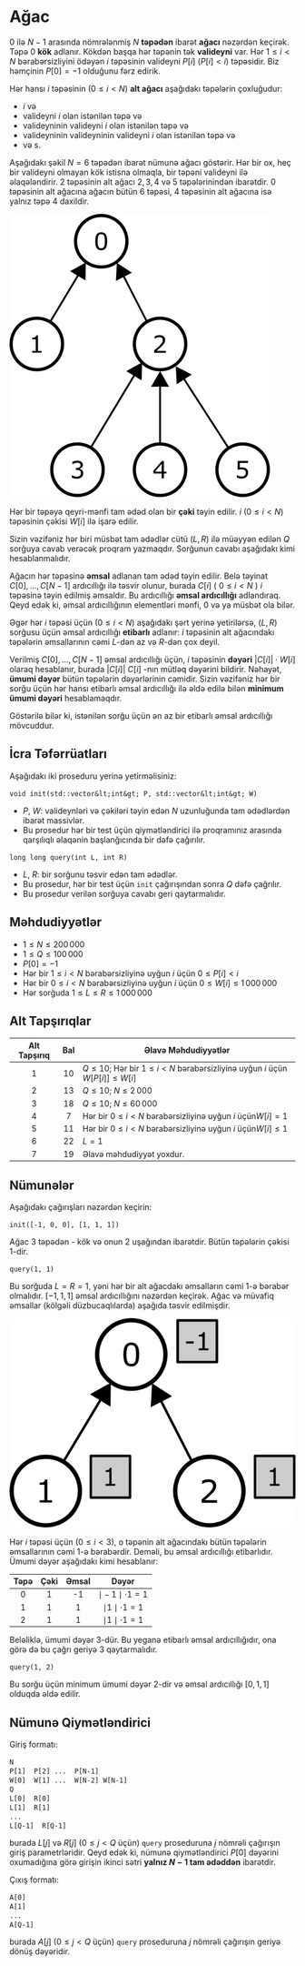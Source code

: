 # Ağac

$0$ ilə $N-1$ arasında nömrələnmiş $N$ **təpədən** ibarət **ağacı** nəzərdən keçirək.
Təpə $0$ **kök** adlanır.
Kökdən başqa hər təpənin tək **valideyni** var.
Hər $1 \leq i < N$ bərabərsizliyini ödəyən $i$ təpəsinin valideyni $P[i]$ ($P[i] < i$) təpəsidir.
Biz həmçinin $P[0] = -1$ olduğunu fərz edirik.

Hər hansı $i$ təpəsinin ($0 \leq i < N$) **alt ağacı** aşağıdakı təpələrin çoxluğudur:
 * $i$ və
 * valideyni $i$ olan istənilən təpə və
 * valideyninin valideyni $i$ olan istənilən təpə və
 * valideyninin valideyninin valideyni $i$ olan istənilən təpə və
 * və s.

Aşağıdakı şəkil $N = 6$ təpədən ibarət nümunə ağacı göstərir.
Hər bir ox, heç bir valideyni olmayan kök istisna olmaqla, bir təpəni valideyni ilə əlaqələndirir.
$2$ təpəsinin alt ağacı $2, 3, 4$ və $5$ təpələrinindən ibarətdir.
$0$ təpəsinin alt ağacına ağacın bütün $6$ təpəsi, $4$ təpəsinin alt ağacına isə yalnız təpə $4$ daxildir.

![](subtrees.png "150")

Hər bir təpəyə qeyri-mənfi tam ədəd olan bir **çəki** təyin edilir.
$i$ ($0 \leq i < N$) təpəsinin çəkisi $W[i]$ ilə işarə edilir.

Sizin vəzifəniz hər biri müsbət tam ədədlər cütü $(L, R)$ ilə müəyyən edilən $Q$ sorğuya cavab verəcək proqram yazmaqdır.
Sorğunun cavabı aşağıdakı kimi hesablanmalıdır.

Ağacın hər təpəsinə **əmsal** adlanan tam ədəd təyin edilir.
Belə təyinat $C[0], \ldots, C[N-1]$ ardıcıllığı ilə təsvir olunur, burada $C[i]$ ( $0 \leq i < N$ ) $i$ təpəsinə təyin edilmiş əmsaldır.
Bu ardıcıllığı **əmsal ardıcıllığı** adlandıraq.
Qeyd edək ki, əmsal ardıcıllığının elementləri mənfi, $0$ və ya müsbət ola bilər.

Əgər hər $i$ təpəsi üçün ($0 \leq i < N$) aşağıdakı şərt yerinə yetirilərsə, $(L, R)$ sorğusu üçün əmsal ardıcıllığı **etibarlı** adlanır: $i$ təpəsinin alt ağacındakı təpələrin əmsallarının cəmi $L$-dən az və $R$-dən çox deyil.

Verilmiş $C[0], \ldots, C[N-1]$ əmsal ardıcıllığı üçün, $i$ təpəsinin **dəyəri** $|C[i]| \cdot W[i]$ olaraq hesablanır, burada $|C[i]|$ $C[i]$ -nın mütləq dəyərini bildirir.
Nəhayət, **ümumi dəyər** bütün təpələrin dəyərlərinin cəmidir.
Sizin vəzifəniz hər bir sorğu üçün hər hansı etibarlı əmsal ardıcıllığı ilə əldə edilə bilən **minimum ümumi dəyəri** hesablamaqdır.

Göstərilə bilər ki, istənilən sorğu üçün ən az bir etibarlı əmsal ardıcıllığı mövcuddur.

## İcra Təfərrüatları

Aşağıdakı iki proseduru yerinə yetirməlisiniz:

```
void init(std::vector&lt;int&gt; P, std::vector&lt;int&gt; W)
```

* $P$, $W$: valideynləri və çəkiləri təyin edən $N$ uzunluğunda tam ədədlərdən ibarət massivlər.
* Bu prosedur hər bir test üçün qiymətləndirici ilə proqramınız arasında qarşılıqlı əlaqənin başlanğıcında bir dəfə çağırılır.

```
long long query(int L, int R)
```
* $L$, $R$: bir sorğunu təsvir edən tam ədədlər.
* Bu prosedur, hər bir test üçün `init` çağırışından sonra $Q$ dəfə çağrılır.
* Bu prosedur verilən sorğuya cavabı geri qaytarmalıdır.


## Məhdudiyyətlər

* $1 \leq N \leq 200\,000$
* $1 \leq Q \leq 100\,000$
* $P[0] = -1$
* Hər bir $1 \leq i < N$ bərabərsizliyinə uyğun $i$ üçün $0 \leq P[i] < i$
* Hər bir $0 \leq i < N$ bərabərsizliyinə uyğun $i$ üçün $0 \leq W[i] \leq 1\,000\,000$
* Hər sorğuda $1 \leq L \leq R \leq 1\,000\,000$

## Alt Tapşırıqlar

| Alt Tapşırıq | Bal  | Əlavə Məhdudiyyətlər |
| :-----: | :----: | ---------------------- |
|   1     |  $10$  | $Q \leq 10$; Hər bir $1 \leq i < N$ bərabərsizliyinə uyğun $i$ üçün $W[P[i]] \leq W[i]$
|   2     |  $13$  | $Q \leq 10$; $N \leq 2\,000$
|   3     |  $18$  | $Q \leq 10$; $N \leq 60\,000$
|   4     |  $7$   | Hər bir $0 \leq i < N$ bərabərsizliyinə uyğun $i$ üçün$W[i] = 1$
|   5     |  $11$  | Hər bir $0 \leq i < N$ bərabərsizliyinə uyğun $i$ üçün$W[i] \leq 1$
|   6     |  $22$  | $L = 1$
|   7     |  $19$  | Əlavə məhdudiyyət yoxdur.



## Nümunələr

Aşağıdakı çağırışları nəzərdən keçirin:

```
init([-1, 0, 0], [1, 1, 1])
```
Ağac $3$ təpədən - kök və onun $2$ uşağından ibarətdir.
Bütün təpələrin çəkisi $1$-dir.

```
query(1, 1)
```

Bu sorğuda $L = R = 1$, yəni hər bir alt ağacdakı əmsalların cəmi $1$-ə bərabər olmalıdır.
$[-1, 1, 1]$ əmsal ardıcıllığını nəzərdən keçirək.
Ağac və müvafiq əmsallar (kölgəli düzbucaqlılarda) aşağıda təsvir edilmişdir.

![](ex1.png "150")

Hər $i$ təpəsi üçün ($0 \leq i < 3$), o təpənin alt ağacındakı bütün təpələrin əmsallarının cəmi $1$-ə bərabərdir. 
Deməli, bu əmsal ardıcıllığı etibarlıdır.
Ümumi dəyər aşağıdakı kimi hesablanır:


| Təpə | Çəki | Əmsal | Dəyər                      |
| :----: | :----: | :---------: | :-----------------------: |
|   0    |   1    |     -1      | $\mid -1 \mid \cdot 1 = 1$
|   1    |   1    |      1      | $\mid 1 \mid \cdot 1 = 1$
|   2    |   1    |      1      | $\mid 1 \mid \cdot 1 = 1$

Beləliklə, ümumi dəyər $3$-dür.
Bu yeganə etibarlı əmsal ardıcıllığıdır, ona görə də bu çağrı geriyə $3$ qaytarmalıdır.

```
query(1, 2)
```
Bu sorğu üçün minimum ümumi dəyər $2$-dir və əmsal ardıcıllığı $[0, 1, 1]$ olduqda əldə edilir.

## Nümunə Qiymətləndirici

Giriş formatı:

```
N
P[1]  P[2] ...  P[N-1]
W[0]  W[1] ...  W[N-2] W[N-1]
Q
L[0]  R[0]
L[1]  R[1]
...
L[Q-1]  R[Q-1]
```

burada $L[j]$ və $R[j]$ ($0 \leq j < Q$ üçün) `query` proseduruna $j$ nömrəli çağırışın giriş parametrləridir.
Qeyd edək ki, nümunə qiymətləndirici $P[0]$ dəyərini oxumadığına görə girişin ikinci sətri **yalnız $N-1$ tam ədəddən** ibarətdir.

Çıxış formatı:
```
A[0]
A[1]
...
A[Q-1]
```

burada $A[j]$ ($0 \leq j < Q$ üçün) `query` proseduruna $j$ nömrəli çağırışın geriyə dönüş dəyəridir.
